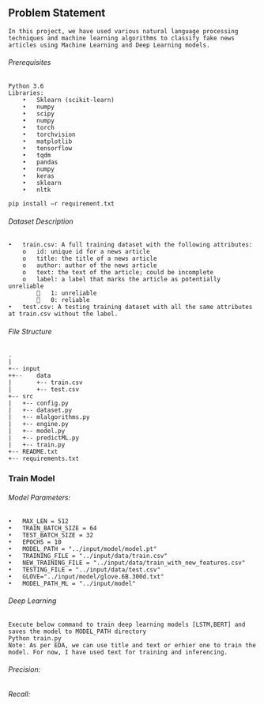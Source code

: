 ## Problem Statement
	In this project, we have used various natural language processing techniques and machine learning algorithms to classify fake news articles using Machine Learning and Deep Learning models.

###### 	Prerequisites
	Python 3.6
	Libraries: 
	    •	Sklearn (scikit-learn)
	    •	numpy
	    •	scipy
	    •	numpy
	    •	torch
	    •	torchvision
	    •	matplotlib
	    •	tensorflow
	    •	tqdm
	    •	pandas
	    •	numpy
	    •	keras
	    •	sklearn
	    •	nltk

	pip install –r requirement.txt

###### Dataset Description
    •	train.csv: A full training dataset with the following attributes:
        o	id: unique id for a news article
        o	title: the title of a news article
        o	author: author of the news article
        o	text: the text of the article; could be incomplete
        o	label: a label that marks the article as potentially unreliable 
            	1: unreliable
            	0: reliable
    •	test.csv: A testing training dataset with all the same attributes at train.csv without the label.



###### File Structure
	.
	|
	+-- input
	++--  	data
	|   	+-- train.csv
	|   	+-- test.csv
	+-- src
	|   +-- config.py
	|   +-- dataset.py
	|   +-- mlalgorithms.py
	|   +-- engine.py
	|   +-- model.py
	|   +-- predictML.py
	|   +-- train.py
	+-- README.txt
	+-- requirements.txt

### Train Model
###### Model Parameters:
	•	MAX_LEN = 512
	•	TRAIN_BATCH_SIZE = 64
	•	TEST_BATCH_SIZE = 32
	•	EPOCHS = 10
	•	MODEL_PATH = "../input/model/model.pt"
	•	TRAINING_FILE = "../input/data/train.csv"
	•	NEW_TRAINING_FILE = "../input/data/train_with_new_features.csv"
	•	TESTING_FILE = "../input/data/test.csv" 
	•	GLOVE="../input/model/glove.6B.300d.txt"
	•	MODEL_PATH_ML = "../input/model"

###### Deep Learning
	Execute below command to train deep learning models [LSTM,BERT] and saves the model to MODEL_PATH directory
	Python train.py
	Note: As per EDA, we can use title and text or erhier one to train the model. For now, I have used text for training and inferencing.
###### Precision: 
###### Recall: 
